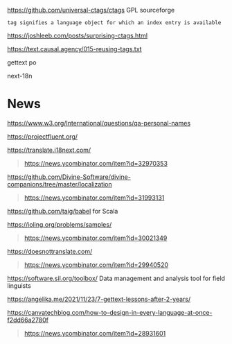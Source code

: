 https://github.com/universal-ctags/ctags GPL sourceforge
   
    tag signifies a language object for which an index entry is available
  
https://joshleeb.com/posts/surprising-ctags.html

https://text.causal.agency/015-reusing-tags.txt

gettext
po

next-18n

# News
https://www.w3.org/International/questions/qa-personal-names

https://projectfluent.org/

https://translate.i18next.com/
> https://news.ycombinator.com/item?id=32970353

https://github.com/Divine-Software/divine-companions/tree/master/localization
> https://news.ycombinator.com/item?id=31993131

https://github.com/taig/babel for Scala

https://ioling.org/problems/samples/
> https://news.ycombinator.com/item?id=30021349

https://doesnottranslate.com/
> https://news.ycombinator.com/item?id=29940520

https://software.sil.org/toolbox/ Data management and analysis tool for field linguists

https://angelika.me/2021/11/23/7-gettext-lessons-after-2-years/

https://canvatechblog.com/how-to-design-in-every-language-at-once-f2dd66a2780f
>https://news.ycombinator.com/item?id=28931601